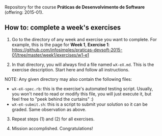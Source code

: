 Repository for the course __Práticas de Desenvolvimento de Software__ (offering: 2015-01).

## How to: complete a week's exercises

1. Go to the directory of any week and exercise you want to complete. For example, this is the page for __Week 1__, __Exercise 1__: https://github.com/infosimples/praticas-devsoft-2015-01/tree/master/week1/exercises/w1-e1

2. In that directory, you will always find a file named `wX-eX.md`. This is the exercise description. Start here and follow all instructions.

  NOTE: Any given directory may also contain the following files:
  - `wX-eX-spec.rb`: this is the exercise's automated testing script. Usually, you won't need to read or modify this file, you will just execute it, but feel free to "peek behind the curtains" :)
  - `wX-eX-submit.sh`: this is a script to submit your solution so it can be graded. Same observation as above.

3. Repeat steps (1) and (2) for all exercises.

4. Mission accomplished. Congratulations!
